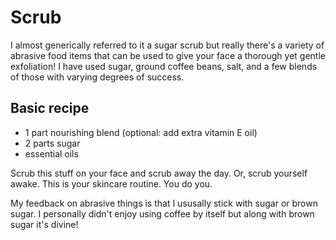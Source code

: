 # Scrub
I almost generically referred to it a sugar scrub but really there's a variety of abrasive food items that can be used to give your face a thorough yet gentle exfoliation! I have used sugar, ground coffee beans, salt, and a few blends of those with varying degrees of success.

## Basic recipe
- 1 part nourishing blend (optional: add extra vitamin E oil)
- 2 parts sugar
- essential oils

Scrub this stuff on your face and scrub away the day. Or, scrub yourself awake. This is your skincare routine. You do you.

My feedback on abrasive things is that I ususally stick with sugar or brown sugar. I personally didn't enjoy using coffee by itself but along with brown sugar it's divine!  
